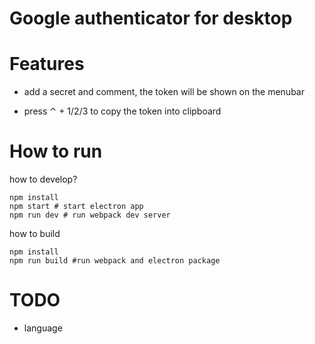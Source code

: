 Google authenticator for desktop
================================================

# Features

* add a secret and comment, the token will be shown on the menubar

* press ⌃ + 1/2/3 to copy the token into clipboard

# How to run

how to develop?

```shell
npm install
npm start # start electron app
npm run dev # run webpack dev server
```

how to build

```shell
npm install
npm run build #run webpack and electron package
```

# TODO

* language
